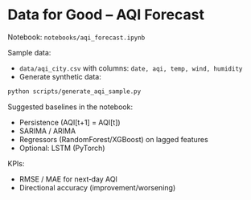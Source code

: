 # Data for Good – AQI Forecast

Notebook: `notebooks/aqi_forecast.ipynb`

Sample data:
- `data/aqi_city.csv` with columns: `date, aqi, temp, wind, humidity`
- Generate synthetic data:
```bash
python scripts/generate_aqi_sample.py
```

Suggested baselines in the notebook:
- Persistence (AQI[t+1] = AQI[t])
- SARIMA / ARIMA
- Regressors (RandomForest/XGBoost) on lagged features
- Optional: LSTM (PyTorch)

KPIs:
- RMSE / MAE for next‑day AQI
- Directional accuracy (improvement/worsening)

